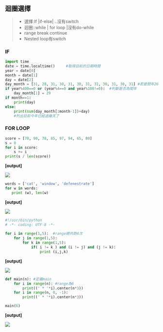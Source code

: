 ## 迴圈選擇
> * 選擇:If |if-else| ..沒有switch
> * 迴圈::while | for loop |沒有do-while
> * range break continue
> * Nested loop有switch

### IF

```python
import time
date = time.localtime()		#取得目前的日期時間
year = date[0]
month = date[1]
day = date[2]
day_month = [31, 28, 31, 30, 31, 30, 31, 31, 30, 31, 30, 31] #若是閏年28的地方要改為29
if year%400==0 or (year%4==0 and year%100!=0):	#判斷是否為閏年
    day_month[1] = 29
if month==1:
    print(day)
else:
    print(sum(day_month[:month-1])+day) 
    #列出目前今年已經過幾天了
```

### FOR LOOP

```python
score = [70, 90, 78, 85, 97, 94, 65, 80]
s = 0
for i in score:
	s += i
print(s / len(score))
```

<b>[output]</b>

![](https://i.imgur.com/i0r7LuP.png)

```python
words = ['cat', 'window', 'defenestrate']
for w in words:
   print (w), len(w)
```

<b>[output]</b>

![](https://i.imgur.com/njZaUrd.png)


```python
#!/usr/bin/python
# -*- coding: UTF-8 -*-
 
for i in range(1,5):  #range總共跑4次
    for j in range(1,5):
        for k in range(1,5):
            if( i != k ) and (i != j) and (j != k):
                print (i,j,k)
```

<b>[output]</b>



![](https://i.imgur.com/rvQT4LM.png)


```python
def main(n): #定義main
    for i in range(n): #range為6
        print((' * '*i).center(n*3))
    for i in range(n, 0, -1):
        print((' * '*i).center(n*3))

main(6)
```

<b>[output]</b>

![](https://i.imgur.com/8m7oWD2.png)
